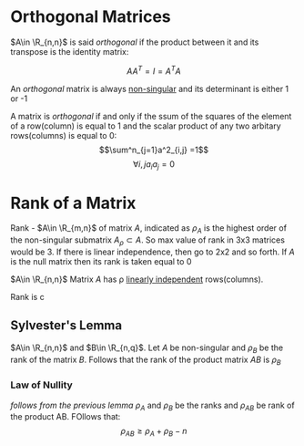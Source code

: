 # Orthogonal Matrices
$A\in \R_{n,n}$ is said *orthogonal* if the product between it and its transpose is the identity matrix:

$$AA^T = I = A^TA$$

An *orthogonal* matrix is always [non-singular](../1043%20-%20Maths%202/22.02.16%20-%20Determinants%20and%20Matrix%20Inversion-1.md#inverting-a-matrix) and its determinant is either 1 or -1

A matrix is *orthogonal* if and only if the ssum of the squares of the element of a row(column) is equal to 1 and the scalar product of any two arbitary rows(columns) is equal to 0:
$$\sum^n_{j=1}a^2_{i,j} =1$$
$$\forall i,j a_ia_j=0$$

# Rank of a Matrix
Rank - $A\in \R_{m,n}$ of matrix $A$, indicated as $\rho_A$ is the highest order of the non-singular submatrix $A_ρ \subset A$. So max value of rank in 3x3 matrices would be 3. If there is linear independence, then go to 2x2 and so forth. 
If $A$ is the null matrix then its rank is taken equal to 0

$A\in \R_{n,n}$ Matrix $A$ has ρ [linearly independent](../1043%20-%20Maths%202/22.02.09%20-%20Matrices-1.md#linear-dependenceindependence) rows(columns). 

Rank is c

## Sylvester's Lemma
$A\in \R_{n,n}$ and $B\in \R_{n,q}$. Let $A$ be non-singular and $ρ_B$ be the rank of the matrix $B$. Follows that the rank of the product matrix $AB$ is $ρ_B$

### Law of Nullity
*follows from the previous lemma*
$ρ_A$ and $ρ_B$ be the ranks and $ρ_{AB}$ be rank of the product AB. FOllows that:
$$ρ_{AB}\ge ρ_A+ρ_B-n$$